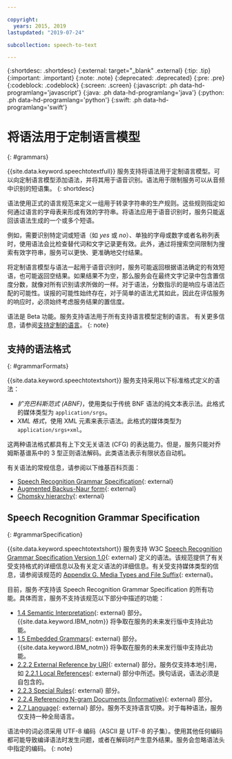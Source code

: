 ```yaml
---

copyright:
  years: 2015, 2019
lastupdated: "2019-07-24"

subcollection: speech-to-text

---
```


{:shortdesc: .shortdesc}
{:external: target="_blank" .external}
{:tip: .tip}
{:important: .important}
{:note: .note}
{:deprecated: .deprecated}
{:pre: .pre}
{:codeblock: .codeblock}
{:screen: .screen}
{:javascript: .ph data-hd-programlang='javascript'}
{:java: .ph data-hd-programlang='java'}
{:python: .ph data-hd-programlang='python'}
{:swift: .ph data-hd-programlang='swift'}

# 将语法用于定制语言模型
{: #grammars}

{{site.data.keyword.speechtotextfull}} 服务支持将语法用于定制语言模型。可以向定制语言模型添加语法，并将其用于语音识别。语法用于限制服务可以从音频中识别的短语集。
{: shortdesc}

语法使用正式的语言规范来定义一组用于转录字符串的生产规则。这些规则指定如何通过语言的字母表来形成有效的字符串。将语法应用于语音识别时，服务只能返回该语法生成的一个或多个短语。

例如，需要识别特定词或短语（如 *yes* 或 *no*）、单独的字母或数字或者名称列表时，使用语法会比检查替代词和文字记录更有效。此外，通过将搜索空间限制为搜索有效字符串，服务可以更快、更准确地交付结果。

将定制语言模型与语法一起用于语音识别时，服务可能返回根据语法确定的有效短语，也可能返回空结果。如果结果不为空，那么服务会在最终文字记录中包含置信度分数，就像对所有识别请求所做的一样。对于语法，分数指示的是响应与语法匹配的可能性。误报的可能性始终存在，对于简单的语法尤其如此，因此在评估服务的响应时，必须始终考虑服务结果的置信度。

语法是 Beta 功能。服务支持语法用于所有支持语言模型定制的语言。
有关更多信息，请参阅[支持定制的语言](/docs/services/speech-to-text?topic=speech-to-text-customization#languageSupport)。
{: note}

## 支持的语法格式
{: #grammarFormats}

{{site.data.keyword.speechtotextshort}} 服务支持采用以下标准格式定义的语法：

-   *扩充巴科斯范式 (ABNF)*，使用类似于传统 BNF 语法的纯文本表示法。此格式的媒体类型为 `application/srgs`。
-   *XML 格式*，使用 XML 元素来表示语法。此格式的媒体类型为 `application/srgs+xml`。

这两种语法格式都具有上下文无关语法 (CFG) 的表达能力。但是，服务只能对乔姆斯基谱系中的 3 型正则语法解码。此类语法表示有限状态自动机。

有关语法的常规信息，请参阅以下维基百科页面：

-   [Speech Recognition Grammar Specification](https://wikipedia.org/wiki/Speech_Recognition_Grammar_Specification){: external}
-   [Augmented Backus-Naur form](https://wikipedia.org/wiki/Augmented_Backus%E2%80%93Naur_form){: external}
-   [Chomsky hierarchy](https://wikipedia.org/wiki/Chomsky_hierarchy){: external}

## Speech Recognition Grammar Specification
{: #grammarSpecification}

{{site.data.keyword.speechtotextshort}} 服务支持 W3C [Speech Recognition Grammar Specification Version 1.0](https://www.w3.org/TR/speech-grammar/){: external} 定义的语法。该规范提供了有关受支持格式的详细信息以及有关定义语法的详细信息。有关受支持媒体类型的信息，请参阅该规范的 [Appendix G. Media Types and File Suffix](https://www.w3.org/TR/speech-grammar/#AppG){: external}。

目前，服务*不*支持该 Speech Recognition Grammar Specification 的所有功能。具体而言，服务不支持该规范以下部分中描述的功能：

-   [1.4 Semantic Interpretation](https://www.w3.org/TR/speech-grammar/#S1.4){: external} 部分。{{site.data.keyword.IBM_notm}} 将争取在服务的未来发行版中支持此功能。
-   [1.5 Embedded Grammars](https://www.w3.org/TR/speech-grammar/#S1.5){: external} 部分。{{site.data.keyword.IBM_notm}} 将争取在服务的未来发行版中支持此功能。
-   [2.2.2 External Reference by URI](https://www.w3.org/TR/speech-grammar/#S2.2.2){: external} 部分。服务仅支持本地引用，如 [2.2.1 Local References](https://www.w3.org/TR/speech-grammar/#S2.2.1){: external} 部分中所述。换句话说，语法必须是自包含的。
-   [2.2.3 Special Rules](https://www.w3.org/TR/speech-grammar/#S2.2.3){: external} 部分。
-   [2.2.4 Referencing N-gram Documents (Informative)](https://www.w3.org/TR/speech-grammar/#S2.2.4){: external} 部分。
-   [2.7 Language](https://www.w3.org/TR/speech-grammar/#S2.7){: external} 部分。服务不支持语言切换。对于每种语法，服务仅支持一种全局语言。

语法中的词必须采用 UTF-8 编码（ASCII 是 UTF-8 的子集）。使用其他任何编码都可能导致编译语法时发生问题，或者在解码时产生意外结果。服务会忽略语法头中指定的编码。
{: note}

